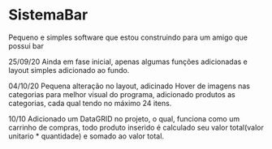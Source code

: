 # SistemaBar
Pequeno e simples software que estou construindo para um amigo que possui bar

25/09/20 Ainda em fase inicial, apenas algumas funções adicionadas e layout simples adicionado ao fundo.

04/10/20 Pequena alteração no layout, adicinado Hover de imagens nas categorias para melhor visual do programa, adicionado produtos as categorias, cada qual tendo no máximo 24 itens.

10/10 Adicionado um DataGRID no projeto, o qual, funciona como um carrinho de compras, todo produto inserido é calculado seu valor total(valor unitario * quantidade)
e somado ao valor total.